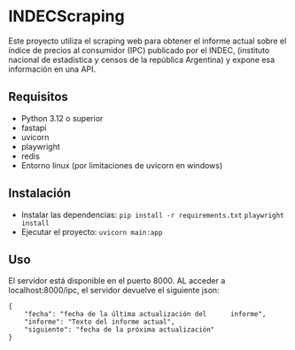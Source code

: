 # INDECScraping

Este proyecto utiliza el scraping web para obtener el informe actual sobre el índice de precios al consumidor (IPC) publicado por el INDEC, (instituto nacional de estadistica y censos de la república Argentina) y expone esa información en una API.

## Requisitos

- Python 3.12 o superior
- fastapi
- uvicorn
- playwright
- redis
- Entorno linux (por limitaciones de uvicorn en windows)

## Instalación

- Instalar las dependencias: `pip install -r requirements.txt`
`playwright install`
- Ejecutar el proyecto: `uvicorn main:app`

## Uso

El servidor está disponible en el puerto 8000.
AL acceder a localhost:8000/ipc, el servidor devuelve  el siguiente json:
```
{
    "fecha": "fecha de la última actualización del      informe",
    "informe": "Texto del informe actual",
    "siguiente": "fecha de la próxima actualización"
}
```

